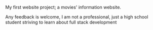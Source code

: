 My first website project; a movies' information website.

Any feedback is welcome, I am not a professional, just a high school student striving to learn about full stack development
